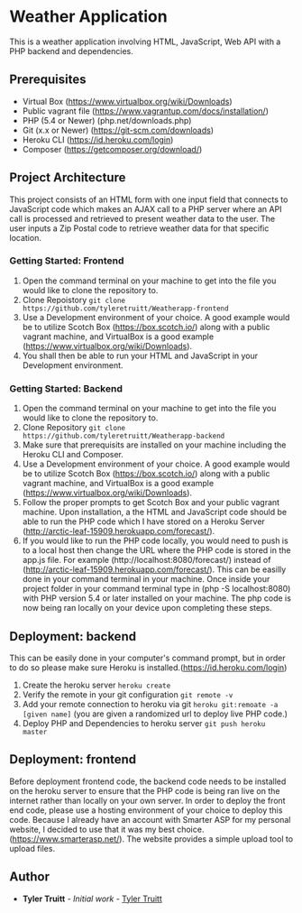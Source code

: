 # Weather Application

This is a weather application involving HTML, JavaScript, Web API with a PHP backend and dependencies.

## Prerequisites

- Virtual Box (https://www.virtualbox.org/wiki/Downloads)
- Public vagrant file (https://www.vagrantup.com/docs/installation/)
- PHP  (5.4 or Newer) (php.net/downloads.php)
- Git (x.x or Newer) (https://git-scm.com/downloads)
- Heroku CLI (https://id.heroku.com/login)
- Composer (https://getcomposer.org/download/)
## Project Architecture

This project consists of an HTML form with one input field that connects to JavaScript code which makes an AJAX call to a PHP server where an API call is processed and retrieved to present weather data to the user.  The user inputs a Zip Postal code to retrieve weather data for
that specific location.

### Getting Started: Frontend
1. Open the command terminal on your machine to get into the file you would like to clone the repository to.
2. Clone Repoistory `git clone https://github.com/tyleretruitt/Weatherapp-frontend`
3. Use a Development environment of your choice. A good example would be to utilize Scotch Box (https://box.scotch.io/) along with a public vagrant machine, and VirtualBox is a good example (https://www.virtualbox.org/wiki/Downloads).
4. You shall then be able to run your HTML and JavaScript in your Development environment.

### Getting Started: Backend
1. Open the command terminal on your machine to get into the file you would like to clone the repository to.
2. Clone Repository `git clone https://github.com/tyleretruitt/Weatherapp-backend`
3. Make sure that prerequisits are installed on your machine including the Heroku CLI and Composer.
4. Use a Development environment of your choice. A good example would be to utilize Scotch Box (https://box.scotch.io/) along with a public vagrant machine, and VirtualBox is a good example (https://www.virtualbox.org/wiki/Downloads).
5. Follow the proper prompts to get Scotch Box and your public vagrant machine.  Upon installation, a the HTML and JavaScript code should be able to run the PHP code which I have stored on a Heroku Server (http://arctic-leaf-15909.herokuapp.com/forecast/).  
6. If you would like to run the PHP code locally, you would need to push is to a local host then change the URL where the PHP code is stored in the app.js file.  For example (http://localhost:8080/forecast/) instead of (http://arctic-leaf-15909.herokuapp.com/forecast/).  This can be easilly done in your command terminal in your machine. Once inside your project folder in your command terminal type in (php -S localhost:8080) with PHP version 5.4 or later installed on your machine.  The php code is now being ran locally on your device upon completing these steps.

## Deployment: backend
This can be easily done in your computer's command prompt, but in order to do so please make sure Heroku is installed.(https://id.heroku.com/login)
1. Create the heroku server `heroku create`
2. Verify the remote in your git configuration `git remote -v`
3. Add your remote connection to heroku via git `heroku git:remoate -a [given name]` (you are given a randomized url to deploy live PHP code.)
4. Deploy PHP and Dependencies to heroku server `git push heroku master`

## Deployment: frontend
Before deployment frontend code, the backend code needs to be installed on the heroku server to ensure that the PHP code is being ran live on the internet rather than locally on your own server.  In order to deploy the front end code, please use a hosting environment of your choice to deploy this code.  Because I already have an account with Smarter ASP for my personal website,  I decided to use that it was my best choice. (https://www.smarterasp.net/).  The website provides a simple upload tool to upload files.

## Author

* **Tyler Truitt** - *Initial work* - [Tyler Truitt](https://github.com/tyleretruitt)

